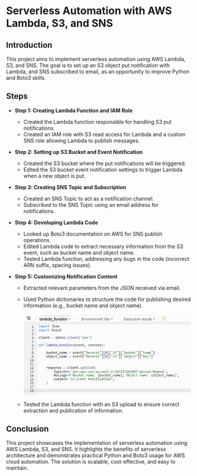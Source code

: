 # Serverless Automation with AWS Lambda, S3, and SNS

## Introduction

This project aims to implement serverless automation using AWS Lambda, S3, and SNS. The goal is to set up an S3 object put notification with Lambda, and SNS subscribed to email, as an opportunity to improve Python and Boto3 skills.

## Steps

- **Step 1: Creating Lambda Function and IAM Role**
  - Created the Lambda function responsible for handling S3 put notifications.
  - Created an IAM role with S3 read access for Lambda and a custom SNS role allowing Lambda to publish messages.

- **Step 2: Setting up S3 Bucket and Event Notification**
  - Created the S3 bucket where the put notifications will be triggered.
  - Edited the S3 bucket event notification settings to trigger Lambda when a new object is put.

- **Step 3: Creating SNS Topic and Subscription**
  - Created an SNS Topic to act as a notification channel.
  - Subscribed to the SNS Topic using an email address for notifications.

- **Step 4: Developing Lambda Code**
  - Looked up Boto3 documentation on AWS for SNS publish operations.
  - Edited Lambda code to extract necessary information from the S3 event, such as bucket name and object name.
  - Tested Lambda function, addressing any bugs in the code (incorrect ARN suffix, spacing issues).

- **Step 5: Customizing Notification Content**
  - Extracted relevant parameters from the JSON received via email.
  - Used Python dictionaries to structure the code for publishing desired information (e.g., bucket name and object name).

      ![Code Screenshot Placeholder](https://github.com/LeeDrew86/AWS-Projects/blob/cf8a2c25f6d41285fe4be685f94389bbf515e75b/S3%20Lambda%20SNS%20Serverless%20Automation/python.png)
    
  - Tested the Lambda function with an S3 upload to ensure correct extraction and publication of information.

## Conclusion

This project showcases the implementation of serverless automation using AWS Lambda, S3, and SNS. It highlights the benefits of serverless architecture and demonstrates practical Python and Boto3 usage for AWS cloud automation. The solution is scalable, cost-effective, and easy to maintain.

